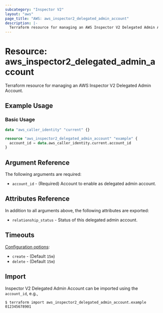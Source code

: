 ```yaml
---
subcategory: "Inspector V2"
layout: "aws"
page_title: "AWS: aws_inspector2_delegated_admin_account"
description: |-
  Terraform resource for managing an AWS Inspector V2 Delegated Admin Account.
---
```


# Resource: aws_inspector2_delegated_admin_account

Terraform resource for managing an AWS Inspector V2 Delegated Admin Account.

## Example Usage

### Basic Usage

```terraform
data "aws_caller_identity" "current" {}

resource "aws_inspector2_delegated_admin_account" "example" {
  account_id = data.aws_caller_identity.current.account_id
}
```

## Argument Reference

The following arguments are required:

* `account_id` - (Required) Account to enable as delegated admin account.

## Attributes Reference

In addition to all arguments above, the following attributes are exported:

* `relationship_status` - Status of this delegated admin account.

## Timeouts

[Configuration options](https://www.terraform.io/docs/configuration/blocks/resources/syntax.html#operation-timeouts):

* `create` - (Default `15m`)
* `delete` - (Default `15m`)

## Import

Inspector V2 Delegated Admin Account can be imported using the `account_id`, e.g.,

```
$ terraform import aws_inspector2_delegated_admin_account.example 012345678901
```
